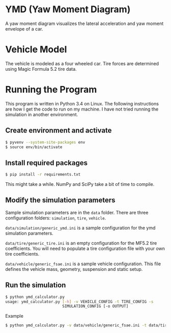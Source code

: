 YMD (Yaw Moment Diagram)
========================
A yaw moment diagram visualizes the lateral acceleration and yaw moment envelope
of a car.

Vehicle Model
=============
The vehicle is modeled as a four wheeled car. Tire forces are determined using
Magic Formula 5.2 tire data.

Running the Program
===================
This program is written in Python 3.4 on Linux. The following instructions are
how I get the code to run on my machine. I have not tried running the
simulation in another environment.

Create environment and activate
-------------------------------
```bash
$ pyvenv --system-site-packages env
$ source env/bin/activate
```

Install required packages
-------------------------
```bash
$ pip install -r requirements.txt
```
This might take a while. NumPy and SciPy take a bit of time to compile.

Modify the simulation parameters
--------------------------------
Sample simulation parameters are in the `data` folder. There are three
configuration folders: `simulation`, `tire`, `vehicle`.

`data/simulation/generic_ymd.ini` is a sample configuration for the ymd
simulation parameters.

`data/tire/generic_tire.ini` is an empty configuration for the MF5.2 tire
coefficients. You will need to populate a tire configuration file with your own
tire coefficients.

`data/vehicle/generic_fsae.ini` is a sample vehicle configuration. This
file defines the vehicle mass, geometry, suspension and static setup.

Run the simulation
------------------
```bash
$ python ymd_calculator.py
usage: ymd_calculator.py [-h] -v VEHICLE_CONFIG -t TIRE_CONFIG -s
                         SIMULATION_CONFIG [-o OUTPUT]
``` 
Example
```bash
$ python ymd_calculator.py -v data/vehicle/generic_fsae.ini -t data/tire/generic_tire.ini -s data/simulation/generic_ymd.ini
```
 
